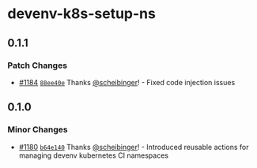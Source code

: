 # devenv-k8s-setup-ns

## 0.1.1

### Patch Changes

- [#1184](https://github.com/smartcontractkit/.github/pull/1184)
  [`88ee40e`](https://github.com/smartcontractkit/.github/commit/88ee40ecb6eb8312fc43dbde3616994821d216fb)
  Thanks [@scheibinger](https://github.com/scheibinger)! - Fixed code injection
  issues

## 0.1.0

### Minor Changes

- [#1180](https://github.com/smartcontractkit/.github/pull/1180)
  [`b64e140`](https://github.com/smartcontractkit/.github/commit/b64e14026b5f057d12843b9ebe2311b000587d93)
  Thanks [@scheibinger](https://github.com/scheibinger)! - Introduced reusable
  actions for managing devenv kubernetes CI namespaces

